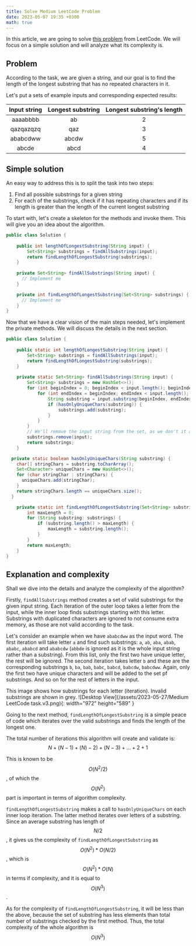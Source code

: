 ```yaml
---
title: Solve Medium LeetCode Problem
date: 2023-05-07 19:35 +0300
math: true
---
```

In this article, we are going to solve
[this problem](https://leetcode.com/problems/longest-substring-without-repeating-characters/) from LeetCode.
We will focus on a simple solution and will analyze what its complexity is.

## Problem
According to the task, we are given a string, and our goal is to find the length of the longest substring that has no repeated
characters in it. 

Let's put a sets of example inputs and corresponding expected results:

| Input string | Longest substring | Longest substring's length |
|:------------:|:-----------------:|:--------------------------:|
|   aaaabbbb   |        ab         |             2              |
|  qazqazqzq   |        qaz        |             3              |
|   ababcdww   |       abcdw       |             5              |
|    abcde     |       abcd        |             4              |

## Simple solution
An easy way to address this is to split the task into two steps:
1. Find all possible substrings for a given string
2. For each of the substrings, check if it has repeating characters and if its length is greater than the length of the
current longest substring

To start with, let's create a skeleton for the methods and invoke them. This will give you an idea about the algorithm.

```java
public class Solution {
    
    public int lengthOfLongestSubstring(String input) {
        Set<String> substrings = findAllSubstrings(input);
        return findLengthOfLongestSubstring(substrings);
    }
    
    private Set<String> findAllSubstrings(String input) {
      // Implement me
    }

    private int findLengthOfLongestSubstring(Set<String> substrings) {
      // Implement me
    }
}
```

Now that we have a clear vision of the main steps needed, let's implement the private methods. We will discuss 
the details in the next section.

```java
public class Solution {
    
    public static int lengthOfLongestSubstring(String input) {
        Set<String> substrings = findAllSubstrings(input);
        return findLengthOfLongestSubstring(substrings);
    }
    
    private static Set<String> findAllSubstrings(String input) {
        Set<String> substrings = new HashSet<>();
        for (int beginIndex = 0; beginIndex < input.length(); beginIndex++) {
            for (int endIndex = beginIndex; endIndex < input.length(); endIndex++) {
                String substring = input.substring(beginIndex, endIndex + 1);
                if (hasOnlyUniqueChars(substring)) {
                    substrings.add(substring);
                }
            }
        }
        // We'll remove the input string from the set, as we don't it as a substring
        substrings.remove(input);
        return substrings;
    }

  private static boolean hasOnlyUniqueChars(String substring) {
    char[] stringChars = substring.toCharArray();
    Set<Character> uniqueChars = new HashSet<>();
    for (char stringChar : stringChars) {
      uniqueChars.add(stringChar);
    }
    return stringChars.length == uniqueChars.size();
  }

    private static int findLengthOfLongestSubstring(Set<String> substrings) {
        int maxLength = 0;
        for (String substring: substrings) {
            if (substring.length() > maxLength) {
                maxLength = substring.length();
            }
        }
        return maxLength;
    }
}
```

## Explanation and complexity

Shall we dive into the details and analyze the complexity of the algorithm?

Firstly, `findAllSubstrings` method creates a set of valid substrings for the given input string. 
Each iteration of the outer loop takes a letter from the input, while the inner loop finds substrings starting with
this letter. Substrings with duplicated characters are ignored to not consume extra memory,
as those are not valid according to the task.

Let's consider an example when we have `ababcdww` as the input word. 
The first iteration will take letter `a` and find such substrings: `a`, `ab`, `aba`, `abab`, `ababc`, `ababcd` and `ababcdw`
(`abbde` is ignored as it is the whole input string rather than a substring). From this list, only the first two have unique
letter, the rest will be ignored.
The second iteration takes letter `b` and these are the corresponding substrings `b`, `ba`, `bab`, `babc`, `babcd`, `babcdw`, `babcdww`.
Again, only the first two have unique characters and will be added to the set pf substrings.
And so on for the rest of letters in the input.

This image shows how substrings for each letter (iteration). Invalid substrings are shown in grey.
![Desktop View](/assets/2023-05-27/Medium LeetCode task.v3.png){: width="972" height="589" }

Going to the next method, `findLengthOfLongestSubstring` is a simple peace of code which iterates over the valid substrings and finds the length of the longest one. 

The total number of iterations this algorithm will create and validate is: 
$$ N + (N - 1) + (N) - 2) + (N - 3) + ... + 2 + 1 $$

This is known to be $$ O(N^2/2) $$, of which the $$ O(N^2) $$ part is important in terms of algorithm complexity.

`findLengthOfLongestSubstring` makes a call to `hasOnlyUniqueChars` on each inner loop iteration. The latter method iterates over
letters of a substring. Since an average substring has length of $$ N/2 $$, it gives us the complexity of `findLengthOfLongestSubstring` as
$$ O(N^2) * O(N/2) $$, which is $$ O(N^2) * O(N) $$ in terms if complexity, and it is equal to $$O(N^3)$$.

As for the complexity of `findLengthOfLongestSubstring`, it will be less than the above, because the set of substring has less
elements than total number of substrings checked by the first method. Thus, the total complexity of the whole algorithm is 
$$ O(N^3) $$
